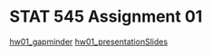 # STAT 545 Assignment 01
[hw01_gapminder](https://stat545-ubc-hw-2019-20.github.io/stat545-hw-luckymeng7/hw01/hw01_gapminder.html)
[hw01_presentationSlides](https://stat545-ubc-hw-2019-20.github.io/stat545-hw-luckymeng7/hw01/hw01_presentationSlides.html)
